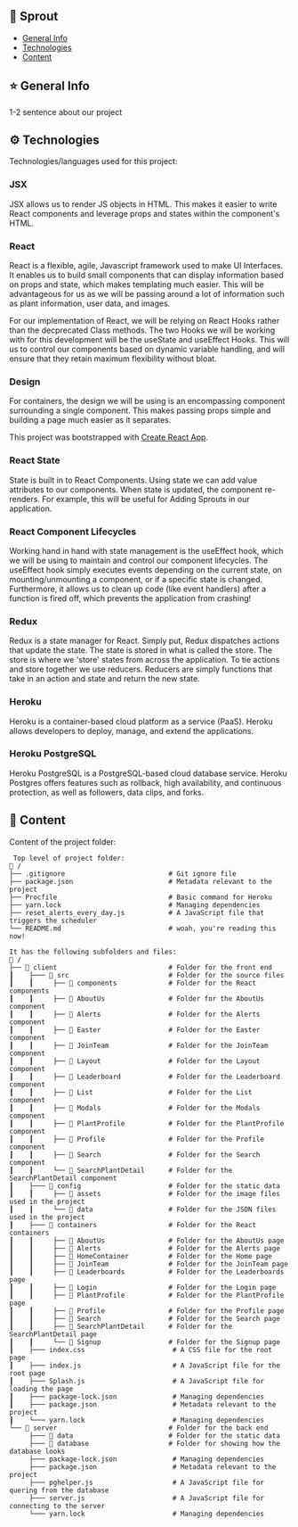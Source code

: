 ## 🌱 Sprout
* [General Info](#general-info)
* [Technologies](#technologies)
* [Content](#content)

## ⭐ General Info
1-2 sentence about our project

## ⚙ Technologies
Technologies/languages used for this project:

### JSX
JSX allows us to render JS objects in HTML. This makes it easier to write React components and leverage props and states within the component's HTML.

### React
React is a flexible, agile, Javascript framework used to make UI Interfaces. It enables us to build small components that can display information based on props and state, which makes templating much easier. This will be advantageous for us as we will be passing around a lot of information such as plant information, user data, and images.

For our implementation of React, we will be relying on React Hooks rather than the decprecated Class methods. The two Hooks we will be working with for this development will be the useState and useEffect Hooks. This will us to control our components based on dynamic variable handling, and will ensure that they retain maximum flexibility without bloat.

### Design
For containers, the design we will be using is an encompassing component surrounding a single component. This makes passing props simple and building a page much easier as it separates.

This project was bootstrapped with [Create React App](https://github.com/facebook/create-react-app).

### React State
State is built in to React Components. Using state we can add value attributes to our components. When state is updated, the component re-renders. For example, this will be useful for Adding Sprouts in our application. 

### React Component Lifecycles
Working hand in hand with state management is the useEffect hook, which we will be using to maintain and control our component lifecycles. The useEffect hook simply executes events depending on the current state, on mounting/unmounting a component, or if a specific state is changed. Furthermore, it allows us to clean up code (like event handlers) after a function is fired off, which prevents the application from crashing!

### Redux
Redux is a state manager for React. Simply put, Redux dispatches actions that update the state. The state is stored in what is called the store. The store is where we 'store' states from across the application. To tie actions and store together we use reducers. Reducers are simply functions that take in an action and state and return the new state.

### Heroku
Heroku is a container-based cloud platform as a service (PaaS). Heroku allows developers to deploy, manage, and extend the applications.


### Heroku PostgreSQL
Heroku PostgreSQL is a PostgreSQL-based cloud database service. Heroku Postgres offers features such as rollback, high availability, and continuous protection, as well as followers, data clips, and forks.

## 📁 Content
Content of the project folder:
```
 Top level of project folder: 
📂 /
├── .gitignore                          # Git ignore file
├── package.json                        # Metadata relevant to the project
├── Procfile                            # Basic command for Heroku
├── yarn.lock                           # Managing dependencies
├── reset_alerts_every_day.js           # A JavaScript file that triggers the scheduler
└── README.md                           # woah, you're reading this now!

It has the following subfolders and files:
📂 /
├── 📂 client                            # Folder for the front end
┃    ├─── 📂 src                         # Folder for the source files
┃    ┃     ├── 📂 components             # Folder for the React components
┃    ┃     ├── 📂 AboutUs                # Folder for the AboutUs component
┃    ┃     ├── 📂 Alerts                 # Folder for the Alerts component
┃    ┃     ├── 📂 Easter                 # Folder for the Easter component
┃    ┃     ├── 📂 JoinTeam               # Folder for the JoinTeam component
┃    ┃     ├── 📂 Layout                 # Folder for the Layout component
┃    ┃     ├── 📂 Leaderboard            # Folder for the Leaderboard component
┃    ┃     ├── 📂 List                   # Folder for the List component
┃    ┃     ├── 📂 Modals                 # Folder for the Modals component
┃    ┃     ├── 📂 PlantProfile           # Folder for the PlantProfile component
┃    ┃     ├── 📂 Profile                # Folder for the Profile component
┃    ┃     ├── 📂 Search                 # Folder for the Search component
┃    ┃     └── 📂 SearchPlantDetail      # Folder for the SearchPlantDetail component
┃    ├─── 📂 config                      # Folder for the static data
┃    ┃     ├── 📂 assets                 # Folder for the image files used in the project
┃    ┃     └── 📂 data                   # Folder for the JSON files used in the project                
┃    ├─── 📂 containers                  # Folder for the React containers
┃    ┃     ├── 📂 AboutUs                # Folder for the AboutUs page
┃    ┃     ├── 📂 Alerts                 # Folder for the Alerts page
┃    ┃     ├── 📂 HomeContainer          # Folder for the Home page
┃    ┃     ├── 📂 JoinTeam               # Folder for the JoinTeam page
┃    ┃     ├── 📂 Leaderboards           # Folder for the Leaderboards page
┃    ┃     ├── 📂 Login                  # Folder for the Login page
┃    ┃     ├── 📂 PlantProfile           # Folder for the PlantProfile page
┃    ┃     ├── 📂 Profile                # Folder for the Profile page
┃    ┃     ├── 📂 Search                 # Folder for the Search page
┃    ┃     ├── 📂 SearchPlantDetail      # Folder for the SearchPlantDetail page
┃    ┃     └── 📂 Signup                 # Folder for the Signup page             
┃    ├─── index.css                      # A CSS file for the root page
┃    ├─── index.js                       # A JavaScript file for the root page
┃    ├─── Splash.js                      # A JavaScript file for loading the page
┃    ├─── package-lock.json              # Managing dependencies
┃    ├─── package.json                   # Metadata relevant to the project
┃    └─── yarn.lock                      # Managing dependencies
└── 📂 server                            # Folder for the back end
     ├─── 📂 data                        # Folder for the static data
     ├─── 📂 database                    # Folder for showing how the database looks
     ├─── package-lock.json              # Managing dependencies
     ├─── package.json                   # Metadata relevant to the project
     ├─── pghelper.js                    # A JavaScript file for quering from the database
     ├─── server.js                      # A JavaScript file for connecting to the server
     └─── yarn.lock                      # Managing dependencies

```